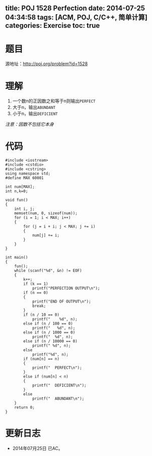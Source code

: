 ﻿title: POJ 1528 Perfection
date: 2014-07-25 04:34:58
tags: [ACM, POJ, C/C++, 简单计算]
categories: Exercise
toc: true
---
# 题目
源地址：http://poj.org/problem?id=1528

# 理解
1. 一个数n的正因数之和等于n则输出`PERFECT`
2. 大于n，输出`ABUNDANT`
3. 小于n，输出`DEFICIENT`

*注意：因数不包括它本身*

<!-- more -->

# 代码
```
#include <iostream>
#include <cstdio>
#include <cstring>
using namespace std;
#define MAX 60001

int num[MAX];
int n,k=0;

void fun()
{
    int i, j;
    memset(num, 0, sizeof(num));
    for (i = 1; i < MAX; i++)
    {
        for (j = i + i; j < MAX; j += i)
        {
            num[j] += i;
        }
    }
}

int main()
{
    fun();
    while (scanf("%d", &n) != EOF)
    {
        k++;
        if (k == 1)
            printf("PERFECTION OUTPUT\n");
        if (n == 0)
        {
            printf("END OF OUTPUT\n");
            break;
        }
        if (n / 10 == 0)
            printf("    %d", n);
        else if (n / 100 == 0)
            printf("   %d", n);
        else if (n / 1000 == 0)
            printf("  %d", n);
        else if (n / 10000 == 0)
            printf(" %d", n);
        else
            printf("%d", n);
        if (num[n] == n)
        {
            printf("  PERFECT\n");
        }
        else if (num[n] < n)
        {
            printf("  DEFICIENT\n");
        }
        else
            printf("  ABUNDANT\n");
    }
    return 0;
}
```

# 更新日志
- 2014年07月25日 已AC。
